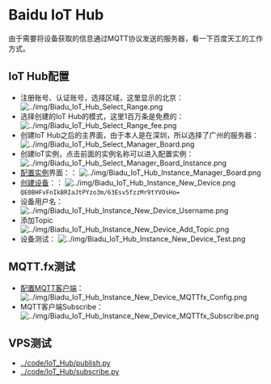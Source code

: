# Baidu IoT Hub

由于需要将设备获取的信息通过MQTT协议发送的服务器，看一下百度天工的工作方式。

## IoT Hub配置

* 注册账号、认证账号，选择区域，这里显示的北京：
  ![../img/Biadu_IoT_Hub_Select_Range.png](../img/Biadu_IoT_Hub_Select_Range.png)
* 选择创建的IoT Hub的模式，这里1百万条是免费的：
  ![../img/Biadu_IoT_Hub_Select_Range_fee.png](../img/Biadu_IoT_Hub_Select_Range_fee.png)
* 创建IoT Hub之后的主界面，由于本人是在深圳，所以选择了广州的服务器：
  ![../img/Biadu_IoT_Hub_Select_Manager_Board.png](../img/Biadu_IoT_Hub_Select_Manager_Board.png)
* 创建IoT实例，点击前面的实例名称可以进入配置实例：
  ![../img/Biadu_IoT_Hub_Select_Manager_Board_Instance.png](../img/Biadu_IoT_Hub_Select_Manager_Board_Instance.png)
* [配置实例](https://cloud.baidu.com/doc/IOT/Quickstart.html#.E5.88.9B.E5.BB.BA.E5.AE.9E.E4.BE.8B)界面：：
  ![../img/Biadu_IoT_Hub_Instance_Manager_Board.png](../img/Biadu_IoT_Hub_Instance_Manager_Board.png)
* [创建设备](https://cloud.baidu.com/doc/IOT/Quickstart/24.5C.E9.85.8D.E7.BD.AE.E5.AE.9E.E4.BE.8B.html)：：
  ![../img/Biadu_IoT_Hub_Instance_New_Device.png](../img/Biadu_IoT_Hub_Instance_New_Device.png)
  `QE0BHFvFnIkBRIaJtPYzo3m/63Esv5fzzMr9tYVOsHo=`
* 设备用户名：
  ![../img/Biadu_IoT_Hub_Instance_New_Device_Username.png](../img/Biadu_IoT_Hub_Instance_New_Device_Username.png)
* 添加Topic
  ![../img/Biadu_IoT_Hub_Instance_New_Device_Add_Topic.png](../img/Biadu_IoT_Hub_Instance_New_Device_Add_Topic.png)
* 设备测试：
  ![../img/Biadu_IoT_Hub_Instance_New_Device_Test.png](../img/Biadu_IoT_Hub_Instance_New_Device_Test.png)

## MQTT.fx测试

* [配置MQTT客户端](https://cloud.baidu.com/doc/IOT/Quickstart.html#.E9.85.8D.E7.BD.AEMQTT.E5.AE.A2.E6.88.B7.E7.AB.AF)：
  ![../img/Biadu_IoT_Hub_Instance_New_Device_MQTTfx_Config.png](../img/Biadu_IoT_Hub_Instance_New_Device_MQTTfx_Config.png)
* MQTT客户端Subscribe：
  ![../img/Biadu_IoT_Hub_Instance_New_Device_MQTTfx_Subscribe.png](../img/Biadu_IoT_Hub_Instance_New_Device_MQTTfx_Subscribe.png)
  
## VPS测试

* [../code/IoT_Hub/publish.py](../code/IoT_Hub/publish.py)
* [../code/IoT_Hub/subscribe.py](../code/IoT_Hub/subscribe.py)
